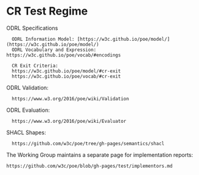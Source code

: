 # CR Test Regime

ODRL Specifications
    
      ODRL Information Model: [https://w3c.github.io/poe/model/](https://w3c.github.io/poe/model/)
      ODRL Vocabulary and Expression: https://w3c.github.io/poe/vocab/#encodings

      CR Exit Criteria:
      https://w3c.github.io/poe/model/#cr-exit
      https://w3c.github.io/poe/vocab/#cr-exit


ODRL Validation:

      https://www.w3.org/2016/poe/wiki/Validation
	  
ODRL Evaluation:

      https://www.w3.org/2016/poe/wiki/Evaluator

SHACL Shapes:

      https://github.com/w3c/poe/tree/gh-pages/semantics/shacl


The Working Group maintains a separate page for implementation reports:

	https://github.com/w3c/poe/blob/gh-pages/test/implementors.md
